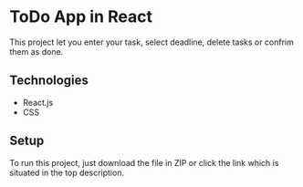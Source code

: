 # ToDo App in React

This project let you enter your task, select deadline, delete tasks or confrim them as done. 

## Technologies

- React.js
- CSS 

## Setup

To run this project, just download the file in ZIP or click the link which is situated in the top description.
